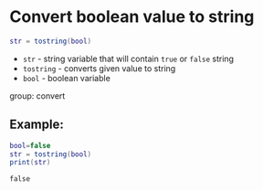# Convert boolean value to string

```lua
str = tostring(bool)
```

- `str` - string variable that will contain `true` or `false` string
- `tostring` - converts given value to string
- `bool` - boolean variable

group: convert

## Example: 
```lua
bool=false
str = tostring(bool)
print(str)
```
```
false

```

